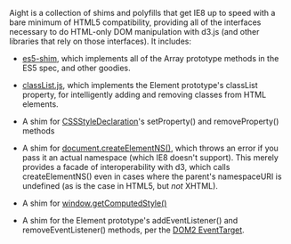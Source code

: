 Aight is a collection of shims and polyfills that get IE8 up to speed with
a bare minimum of HTML5 compatibility, providing all of the interfaces
necessary to do HTML-only DOM manipulation with d3.js (and other libraries that
rely on those interfaces). It includes:

* [es5-shim](https://github.com/kriskowal/es5-shim), which implements all of
  the Array prototype methods in the ES5 spec, and other goodies.

* [classList.js](https://github.com/eligrey/classList.js), which implements the
  Element prototype's classList property, for intelligently adding and removing
  classes from HTML elements.

* A shim for [CSSStyleDeclaration](http://www.w3.org/TR/DOM-Level-2-Style/css.html#CSS-CSSStyleDeclaration)'s
  setProperty() and removeProperty() methods

* A shim for [document.createElementNS()](http://www.w3.org/TR/DOM-Level-2-Core/core.html#ID-DocCrElNS),
  which throws an error if you pass it an actual namespace (which IE8 doesn't
  support). This merely provides a facade of interoperability with d3, which
  calls createElementNS() even in cases where the parent's namespaceURI is
  undefined (as is the case in HTML5, but *not* XHTML).

* A shim for [window.getComputedStyle()](http://www.w3.org/TR/DOM-Level-2-Style/css.html#CSS-CSSview-getComputedStyle)

* A shim for the Element prototype's addEventListener() and
  removeEventListener() methods, per the [DOM2 EventTarget](http://www.w3.org/TR/DOM-Level-2-Events/events.html#Events-EventTarget).
